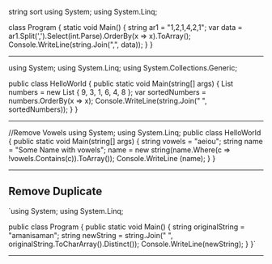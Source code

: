 string sort
using System;
using System.Linq;

class Program
{
    static void Main()
    {
        string ar1 = "1,2,1,4,2,1";
        var data = ar1.Split(',').Select(int.Parse).OrderBy(x => x).ToArray();
        Console.WriteLine(string.Join(",", data));
    }
}
___________________________________________________________________________________________________________________________________________________________________________________________________________________________________________________
using System;
using System.Linq;
using System.Collections.Generic;

public class HelloWorld
{
    public static void Main(string[] args)
    {
        List<int> numbers = new List<int> { 9, 3, 1, 6, 4, 8 };
        var sortedNumbers = numbers.OrderBy(x => x);
        Console.WriteLine(string.Join(" ", sortedNumbers));
    }
}
____________________________________________________________________________________________________________________________________________________________________________________________________________________________________________________
//Remove Vowels
using System;
using System.Linq;
public class HelloWorld
{
    public static void Main(string[] args)
    {
        string vowels = "aeiou";
        string name = "Some Name with vowels";
        name = new string(name.Where(c => !vowels.Contains(c)).ToArray());
        Console.WriteLine (name);
    }
}
_________________________________________________________________________________________________________________________________________________________
## Remove Duplicate
`using System;
using System.Linq;
					
public class Program
{
	public static void Main()
	{
		string originalString = "amanisaman";
		string newString = string.Join(" ", originalString.ToCharArray().Distinct());
		Console.WriteLine(newString);
	}
}`
___________________________________________________________________________________________________________________________________________________